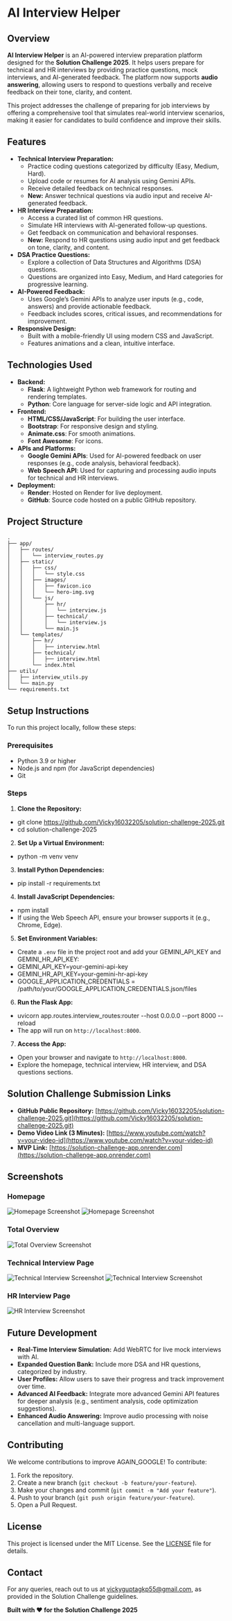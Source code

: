 # AI Interview Helper

## Overview
**AI Interview Helper** is an AI-powered interview preparation platform designed for the **Solution Challenge 2025**. It helps users prepare for technical and HR interviews by providing practice questions, mock interviews, and AI-generated feedback. The platform now supports **audio answering**, allowing users to respond to questions verbally and receive feedback on their tone, clarity, and content.

This project addresses the challenge of preparing for job interviews by offering a comprehensive tool that simulates real-world interview scenarios, making it easier for candidates to build confidence and improve their skills.

## Features
- **Technical Interview Preparation:**
  - Practice coding questions categorized by difficulty (Easy, Medium, Hard).
  - Upload code or resumes for AI analysis using Gemini APIs.
  - Receive detailed feedback on technical responses.
  - **New:** Answer technical questions via audio input and receive AI-generated feedback.
- **HR Interview Preparation:**
  - Access a curated list of common HR questions.
  - Simulate HR interviews with AI-generated follow-up questions.
  - Get feedback on communication and behavioral responses.
  - **New:** Respond to HR questions using audio input and get feedback on tone, clarity, and content.
- **DSA Practice Questions:**
  - Explore a collection of Data Structures and Algorithms (DSA) questions.
  - Questions are organized into Easy, Medium, and Hard categories for progressive learning.
- **AI-Powered Feedback:**
  - Uses Google’s Gemini APIs to analyze user inputs (e.g., code, answers) and provide actionable feedback.
  - Feedback includes scores, critical issues, and recommendations for improvement.
- **Responsive Design:**
  - Built with a mobile-friendly UI using modern CSS and JavaScript.
  - Features animations and a clean, intuitive interface.

## Technologies Used
- **Backend:**
  - **Flask**: A lightweight Python web framework for routing and rendering templates.
  - **Python**: Core language for server-side logic and API integration.
- **Frontend:**
  - **HTML/CSS/JavaScript**: For building the user interface.
  - **Bootstrap**: For responsive design and styling.
  - **Animate.css**: For smooth animations.
  - **Font Awesome**: For icons.
- **APIs and Platforms:**
  - **Google Gemini APIs**: Used for AI-powered feedback on user responses (e.g., code analysis, behavioral feedback).
  - **Web Speech API**: Used for capturing and processing audio inputs for technical and HR interviews.
- **Deployment:**
  - **Render**: Hosted on Render for live deployment.
  - **GitHub**: Source code hosted on a public GitHub repository.

## Project Structure
```
.
├── app/
│   ├── routes/
│   │   └── interview_routes.py
│   ├── static/
│   │   ├── css/
│   │   │   └── style.css
│   │   ├── images/
│   │   │   ├── favicon.ico
│   │   │   └── hero-img.svg
│   │   └── js/
│   │       ├── hr/
│   │       │   └── interview.js
│   │       ├── technical/
│   │       │   └── interview.js
│   │       └── main.js
│   └── templates/
│       ├── hr/
│       │   ├── interview.html
│       ├── technical/
│       │   ├── interview.html
│       └── index.html
├── utils/
│   ├── interview_utils.py
│   └── main.py
└── requirements.txt
```


## Setup Instructions
To run this project locally, follow these steps:

### Prerequisites
- Python 3.9 or higher
- Node.js and npm (for JavaScript dependencies)
- Git

### Steps
1. **Clone the Repository:**
- git clone https://github.com/Vicky16032205/solution-challenge-2025.git
- cd solution-challenge-2025

2. **Set Up a Virtual Environment:**
- python -m venv venv

3. **Install Python Dependencies:**
- pip install -r requirements.txt

4. **Install JavaScript Dependencies:**
- npm install
- If using the Web Speech API, ensure your browser supports it (e.g., Chrome, Edge).

5. **Set Environment Variables:**
- Create a `.env` file in the project root and add your GEMINI_API_KEY and GEMINI_HR_API_KEY:
- GEMINI_API_KEY=your-gemini-api-key
- GEMINI_HR_API_KEY=your-gemini-hr-api-key
- GOOGLE_APPLICATION_CREDENTIALS = /path/to/your/GOOGLE_APPLICATION_CREDENTIALS.json/files

6. **Run the Flask App:**
- uvicorn app.routes.interview_routes:router --host 0.0.0.0 --port 8000 --reload 
- The app will run on `http://localhost:8000`.

7. **Access the App:**
- Open your browser and navigate to `http://localhost:8000`.
- Explore the homepage, technical interview, HR interview, and DSA questions sections.

## Solution Challenge Submission Links

- **GitHub Public Repository:** [https://github.com/Vicky16032205/solution-challenge-2025.git](https://github.com/Vicky16032205/solution-challenge-2025.git)
- **Demo Video Link (3 Minutes):** [https://www.youtube.com/watch?v=your-video-id](https://www.youtube.com/watch?v=your-video-id)
- **MVP Link:** [https://solution-challenge-app.onrender.com](https://solution-challenge-app.onrender.com)

## Screenshots
### Homepage
![Homepage Screenshot](https://raw.githubusercontent.com/Vicky16032205/solution-challenge-2025/master/app/static/images/image6.png)
![Homepage Screenshot](https://raw.githubusercontent.com/Vicky16032205/solution-challenge-2025/master/app/static/images/image5.png)

### Total Overview
![Total Overview Screenshot](https://raw.githubusercontent.com/Vicky16032205/solution-challenge-2025/master/app/static/images/image7.png)

### Technical Interview Page
![Technical Interview Screenshot](https://raw.githubusercontent.com/Vicky16032205/solution-challenge-2025/master/app/static/images/image4.png)
![Technical Interview Screenshot](https://raw.githubusercontent.com/Vicky16032205/solution-challenge-2025/master/app/static/images/image3.png)

### HR Interview Page
![HR Interview Screenshot](https://raw.githubusercontent.com/Vicky16032205/solution-challenge-2025/master/app/static/images/image2.png)

## Future Development
- **Real-Time Interview Simulation:** Add WebRTC for live mock interviews with AI.
- **Expanded Question Bank:** Include more DSA and HR questions, categorized by industry.
- **User Profiles:** Allow users to save their progress and track improvement over time.
- **Advanced AI Feedback:** Integrate more advanced Gemini API features for deeper analysis (e.g., sentiment analysis, code optimization suggestions).
- **Enhanced Audio Answering:** Improve audio processing with noise cancellation and multi-language support.

## Contributing
We welcome contributions to improve AGAIN_GOOGLE! To contribute:
1. Fork the repository.
2. Create a new branch (`git checkout -b feature/your-feature`).
3. Make your changes and commit (`git commit -m "Add your feature"`).
4. Push to your branch (`git push origin feature/your-feature`).
5. Open a Pull Request.

## License
This project is licensed under the MIT License. See the [LICENSE](LICENSE) file for details.

## Contact
For any queries, reach out to us at [vickyguptagkp55@gmail.com](mailto:vickyguptagkp55@gmail.com), as provided in the Solution Challenge guidelines.

**Built with ❤️ for the Solution Challenge 2025**
